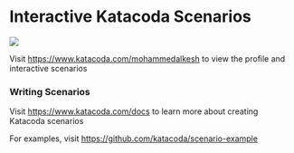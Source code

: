 # Interactive Katacoda Scenarios

[![](http://shields.katacoda.com/katacoda/mohammedalkesh/count.svg)](https://www.katacoda.com/mohammedalkesh "Get your profile on Katacoda.com")

Visit https://www.katacoda.com/mohammedalkesh to view the profile and interactive scenarios

### Writing Scenarios
Visit https://www.katacoda.com/docs to learn more about creating Katacoda scenarios

For examples, visit https://github.com/katacoda/scenario-example
